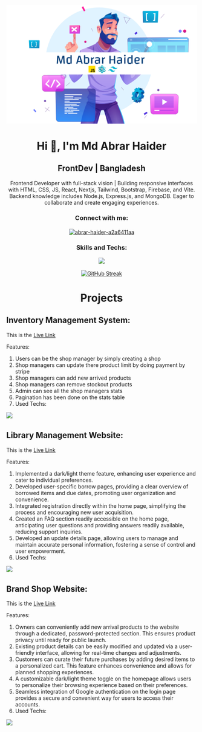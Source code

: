 ![logo](https://github.com/abrarcuet96/abrarcuet96/blob/main/git-hub-banner.png)
<h1 align="center">Hi 👋, I'm Md Abrar Haider</h1>
<h2 align="center">FrontDev | Bangladesh</h2>

<p align="center">Frontend Developer with full-stack vision | Building responsive interfaces with HTML, CSS, JS, React, Nextjs, Tailwind, Bootstrap, Firebase, and Vite. Backend knowledge includes Node.js, Express.js, and MongoDB. Eager to collaborate and create engaging experiences.</p>
<h3 align="center">Connect with me:</h3>
<p align="center">
<a href="https://linkedin.com/in/abrar-haider-a2a6411aa" target="blank"><img align="center" src="https://raw.githubusercontent.com/rahuldkjain/github-profile-readme-generator/master/src/images/icons/Social/linked-in-alt.svg" alt="abrar-haider-a2a6411aa" height="30" width="40" /></a>
</p>
<h3 align="center">Skills and Techs:</h3>
<p align="center">
  <a href="https://skillicons.dev">
    <img src="https://skillicons.dev/icons?i=c,cpp,py,html,css,tailwind,react,firebase,js,express,stackoverflow,vite,mongodb,nodejs,nextjs,ai,ps,vscode" />
  </a>
</p>

<p align="center"><a href="https://git.io/streak-stats"><img src="https://github-readme-streak-stats.herokuapp.com?user=abrarcuet96&theme=shadow-blue&hide_border=true&border_radius=5&card_width=500&type=png" alt="GitHub Streak" /></a></p>

<h1 align="center">Projects</h1>
<h2>Inventory Management System:</h2>
<p> This is the <a href="https://inventory-management-sys-591dd.web.app"><span>Live Link</span></a></p>
<p>Features:</p>
<ol>
  <li>Users can be the shop manager by simply creating a shop</li>
  <li>Shop managers can update there product limit by doing payment by stripe</li>
  <li>Shop managers can add new arrived products</li>
  <li>Shop managers can remove stockout products</li>
  <li>Admin can see all the shop managers stats</li>
  <li>Pagination has been done on the stats table</li>
  <li>Used Techs:</li>
  
</ol>
<p align="left">
  <a href="https://skillicons.dev">
    <img src="https://skillicons.dev/icons?i=tailwind,react,firebase,js,express,vite,mongodb,nodejs" />
  </a>
</p>

<h2>Library Management Website:</h2>
<p> This is the <a href="https://abrar-library-auth.web.app"><span>Live Link</span></a></p>
<p>Features:</p>
<ol>
  <li> Implemented a dark/light theme feature, enhancing user experience and cater to individual preferences.</li>
  <li>Developed user-specific borrow pages, providing a clear overview of borrowed items and due dates, promoting user organization and convenience.</li>
  <li>Integrated registration directly within the home page, simplifying the process and encouraging new user acquisition.</li>
  <li>Created an FAQ section readily accessible on the home page, anticipating user questions and providing answers readily available, reducing support inquiries.</li>
  <li>Developed an update details page, allowing users to manage and maintain accurate personal information, fostering a sense of control and user empowerment.</li>
  <li>Used Techs:</li>
  
</ol>
<p align="left">
  <a href="https://skillicons.dev">
    <img src="https://skillicons.dev/icons?i=tailwind,react,firebase,js,express,vite,mongodb,nodejs" />
  </a>
</p>

<h2>Brand Shop Website:</h2>
<p> This is the <a href="https://my-brand-shop-fad71.web.app"><span>Live Link</span></a></p>
<p>Features:</p>
<ol>
  <li>Owners can conveniently add new arrival products to the website through a dedicated, password-protected section. This ensures product privacy until ready for public launch.</li>
  <li>Existing product details can be easily modified and updated via a user-friendly interface, allowing for real-time changes and adjustments.</li>
  <li>Customers can curate their future purchases by adding desired items to a personalized cart. This feature enhances convenience and allows for planned shopping experiences.</li>
  <li>A customizable dark/light theme toggle on the homepage allows users to personalize their browsing experience based on their preferences.</li>
  <li>Seamless integration of Google authentication on the login page provides a secure and convenient way for users to access their accounts.</li>
  <li>Used Techs:</li>
  
</ol>
<p align="left">
  <a href="https://skillicons.dev">
    <img src="https://skillicons.dev/icons?i=tailwind,react,firebase,js,express,vite,mongodb,nodejs" />
  </a>
</p>
